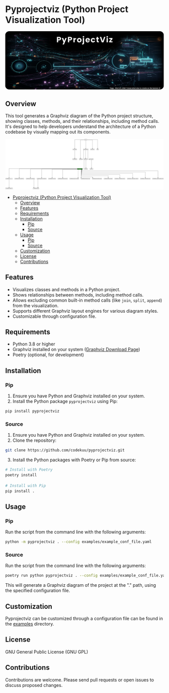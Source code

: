 # Pyprojectviz (Python Project Visualization Tool)

<p align="center">
  <img src="https://raw.githubusercontent.com/codekuu/pyprojectviz/main/docs/pyprojectviz.png" alt="PyProjectViz"/>
</p>

## Overview

This tool generates a Graphviz diagram of the Python project structure, showing classes, methods, and their relationships, including method calls. It's designed to help developers understand the architecture of a Python codebase by visually mapping out its components.

<p align="center">
  <img src="https://raw.githubusercontent.com/codekuu/pyprojectviz/main/docs/example.png" alt="PyProjectViz Example"/>
</p>

- [Pyprojectviz (Python Project Visualization Tool)](#pyprojectviz-python-project-visualization-tool)
  - [Overview](#overview)
  - [Features](#features)
  - [Requirements](#requirements)
  - [Installation](#installation)
    - [Pip](#pip)
    - [Source](#source)
  - [Usage](#usage)
    - [Pip](#pip-1)
    - [Source](#source-1)
  - [Customization](#customization)
  - [License](#license)
  - [Contributions](#contributions)

## Features

- Visualizes classes and methods in a Python project.
- Shows relationships between methods, including method calls.
- Allows excluding common built-in method calls (like `join`, `split`, `append`) from the visualization.
- Supports different Graphviz layout engines for various diagram styles.
- Customizable through configuration file.

## Requirements

- Python 3.8 or higher
- Graphviz installed on your system ([Graphviz Download Page](https://graphviz.org/download/))
- Poetry (optional, for development)

## Installation

### Pip

1. Ensure you have Python and Graphviz installed on your system.
2. Install the Python package `pyprojectviz` using Pip:

```bash
pip install pyprojectviz
```

### Source

1. Ensure you have Python and Graphviz installed on your system.
2. Clone the repository:

```bash
git clone https://github.com/codekuu/pyprojectviz.git
```

3. Install the Python packages with Poetry or Pip from source:

```bash
# Install with Poetry
poetry install

# Install with Pip
pip install .
```

## Usage

### Pip

Run the script from the command line with the following arguments:

```bash
python -m pyprojectviz . --config examples/example_conf_file.yaml
```

### Source

Run the script from the command line with the following arguments:

```bash
poetry run python pyprojectviz . --config examples/example_conf_file.yaml
```

This will generate a Graphviz diagram of the project at the "." path, using the specified configuration file.

## Customization

Pyprojectviz can be customized through a configuration file can be found in the [examples](examples) directory.

## License

GNU General Public License (GNU GPL)

## Contributions

Contributions are welcome. Please send pull requests or open issues to discuss proposed changes.
